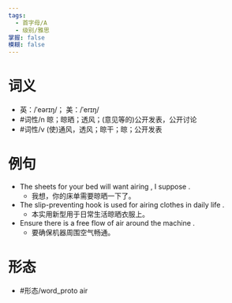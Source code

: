 ```yaml
---
tags:
  - 首字母/A
  - 级别/雅思
掌握: false
模糊: false
---
```

# 词义
- 英：/ˈeərɪŋ/； 美：/ˈerɪŋ/
- #词性/n  晾；晾晒；透风；(意见等的)公开发表，公开讨论
- #词性/v  (使)通风，透风；晾干；晾；公开发表
# 例句
- The sheets for your bed will want airing , I suppose .
	- 我想，你的床单需要晾晒一下了。
- The slip-preventing hook is used for airing clothes in daily life .
	- 本实用新型用于日常生活晾晒衣服上。
- Ensure there is a free flow of air around the machine .
	- 要确保机器周围空气畅通。
# 形态
- #形态/word_proto air
